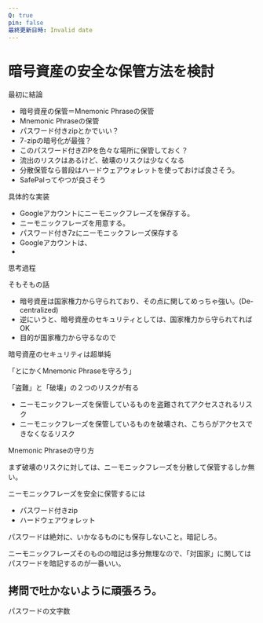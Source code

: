 ```yaml
---
Q: true
pin: false
最終更新日時: Invalid date
---
```

# 暗号資産の安全な保管方法を検討

最初に結論

- 暗号資産の保管＝Mnemonic Phraseの保管  
- Mnemonic Phraseの保管  
- パスワード付きzipとかでいい？  
- 7-zipの暗号化が最強？  
- このパスワード付きZIPを色々な場所に保管しておく？  
- 流出のリスクはあるけど、破壊のリスクは少なくなる  
- 分散保管なら普段はハードウェアウォレットを使っておけば良さそう。  
- SafePalってやつが良さそう  

具体的な実装

- Googleアカウントにニーモニックフレーズを保存する。  
- ニーモニックフレーズを用意する。  
- パスワード付き7zにニーモニックフレーズ保存する  
- Googleアカウントは、  
-  

思考過程

そもそもの話

- 暗号資産は国家権力から守られており、その点に関してめっちゃ強い。(De-centralized)  
- 逆にいうと、暗号資産のセキュリティとしては、国家権力から守られてればOK  
- 目的が国家権力から守るなので  

暗号資産のセキュリティは超単純

「とにかくMnemonic Phraseを守ろう」

「盗難」と「破壊」の２つのリスクが有る

- ニーモニックフレーズを保管しているものを盗難されてアクセスされるリスク  
- ニーモニックフレーズを保管しているものを破壊され、こちらがアクセスできなくなるリスク  

Mnemonic Phraseの守り方

まず破壊のリスクに対しては、ニーモニックフレーズを分散して保管するしか無い。

ニーモニックフレーズを安全に保管するには

- パスワード付きzip  
- ハードウェアウォレット  

パスワードは絶対に、いかなるものにも保存しないこと。暗記しろ。

ニーモニックフレーズそのものの暗記は多分無理なので、「対国家」に関してはパスワードを暗記するのが一番いい。

## 拷問で吐かないように頑張ろう。

パスワードの文字数